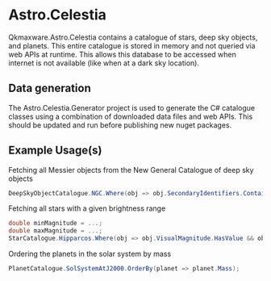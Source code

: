 # Astro.Celestia
Qkmaxware.Astro.Celestia contains a catalogue of stars, deep sky objects, and planets. This entire catalogue is stored in memory and not queried via web APIs at runtime. This allows this database to be accessed when internet is not available (like when at a dark sky location).

## Data generation
The Astro.Celestia.Generator project is used to generate the C# catalogue classes using a combination of downloaded data files and web APIs. This should be updated and run before publishing new nuget packages.

## Example Usage(s)
Fetching all Messier objects from the New General Catalogue of deep sky objects
```cs
DeepSkyObjectCatalogue.NGC.Where(obj => obj.SecondaryIdentifiers.ContainsKey("Messier")).OrderBy(obj => obj.SecondaryIdentifiers["Messier"]);
```
Fetching all stars with a given brightness range
```cs
double minMagnitude = ...;
double maxMagnitude = ...;
StarCatalogue.Hipparcos.Where(obj => obj.VisualMagnitude.HasValue && obj.VisualMagnitude.Value >= minMagnitude && obj.VisualMagnitude.Value <= maxMagnitude);
```
Ordering the planets in the solar system by mass
```cs
PlanetCatalogue.SolSystemAtJ2000.OrderBy(planet => planet.Mass);
```
